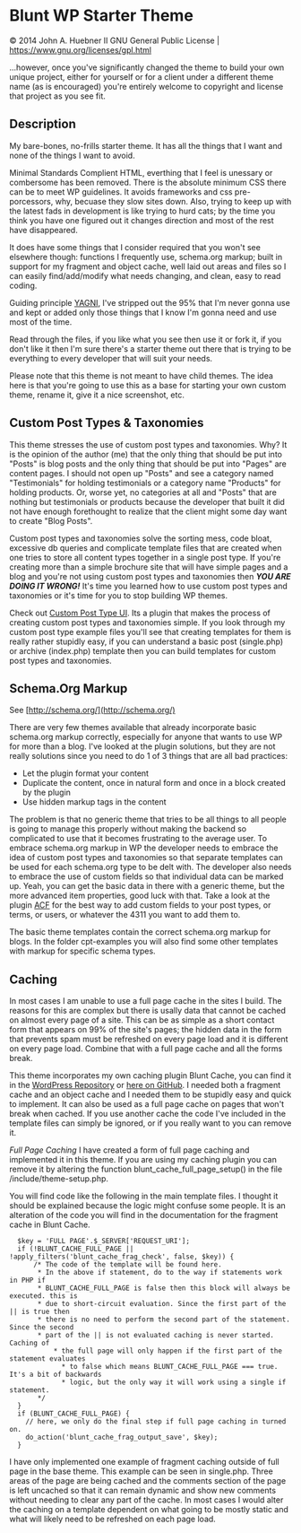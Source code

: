 Blunt WP Starter Theme
======================

© 2014 John A. Huebner II
GNU General Public License | https://www.gnu.org/licenses/gpl.html

...however, once you've significantly changed the theme to build your own unique 
project, either for yourself or for a client under a different theme name (as is 
encouraged) you're entirely welcome to copyright and license that project as you 
see fit.

Description
-----------

My bare-bones, no-frills starter theme. It has all the things that I want and 
none of the things I want to avoid.

Minimal Standards Complient HTML, everthing that I feel is unessary or combersome 
has been removed. There is the absolute minimum CSS there can be to meet WP 
guidelines. It avoids frameworks and css pre-porcessors, why, becuase they slow 
sites down. Also, trying to keep up with the latest fads in development is like 
trying to hurd cats; by the time you think you have one figured out it changes 
direction and most of the rest have disappeared.

It does have some things that I consider required that you won't see elsewhere 
though: functions I frequently use, schema.org markup; built in support for my
fragment and object cache, well laid out areas and files so I can easily 
find/add/modify what needs changing, and clean, easy to read coding.

Guiding principle [YAGNI](http://en.wikipedia.org/wiki/You_aren%27t_gonna_need_it), 
I've stripped out the 95% that I'm never gonna use and kept or added only those 
things that I know I'm gonna need and use most of the time.

Read through the files, if you like what you see then use it or fork it, if 
you don't like it then I'm sure there's a starter theme out there that is trying 
to be everything to every developer that will suit your needs.

Please note that this theme is not meant to have child themes. The idea here is
that you're going to use this as a base for starting your own custom theme,
rename it, give it a nice screenshot, etc.

Custom Post Types & Taxonomies
------------------------------

This theme stresses the use of custom post types and taxonomies. Why? It is the
opinion of the author (me) that the only thing that should be put into "Posts"
is blog posts and the only thing that should be put into "Pages" are content
pages. I should not open up "Posts" and see a category named "Testimonials" for
holding testimonials or a category name "Products" for holding products. Or, worse
yet, no categories at all and "Posts" that are nothing but testimonials or
products because the developer that built it did not have enough forethought to
realize that the client might some day want to create "Blog Posts".

Custom post types and taxonomies solve the sorting mess, code bloat, excessive db 
queries and complicate template files that are created when one tries to store all 
content types together in a single post type. If you're creating more than a simple 
brochure site that will have simple pages and a blog and you're not using custom 
post types and taxonomies then ***YOU ARE DOING IT WRONG!*** It's time you learned 
how to use custom post types and taxonomies or it's time for you to stop building 
WP themes.

Check out [Custom Post Type UI](http://wordpress.org/plugins/custom-post-type-ui/).
Its a plugin that makes the process of creating custom post types and taxonomies
simple. If you look through my custom post type example files you'll see that 
creating templates for them is really rather stupidly easy, if you can understand 
a basic post (single.php) or archive (index.php) template then you can build 
templates for custom post types and taxonomies.


Schema.Org Markup
-----------------

See [http://schema.org/](http://schema.org/)

There are very few themes available that already incorporate basic schema.org 
markup correctly, especially for anyone that wants to use WP for more than a 
blog. I've looked at the plugin solutions, but they are not really solutions since you 
need to do 1 of 3 things that are all bad practices:
* Let the plugin format your content
* Duplicate the content, once in natural form and once in a block created by the plugin
* Use hidden markup <meta> tags in the content

The problem is that no generic theme that tries to be all things to all people is 
going to manage this properly without making the backend so complicated to use 
that it becomes frustrating to the average user. To embrace schema.org markup 
in WP the developer needs to embrace the idea of custom post types and taxonomies 
so that separate templates can be used for each schema.org type to be delt with. 
The developer also needs to embrace the use of custom fields so that individual 
data can be marked up. Yeah, you can get the basic data in there with a generic 
theme, but the more advanced item properties, good luck with that. Take a look 
at the plugin [ACF](http://wordpress.org/plugins/advanced-custom-fields/) for 
the best way to add custom fields to your post types, or terms, or users, or 
whatever the 4311 you want to add them to.

The basic theme templates contain the correct schema.org markup for blogs. In 
the folder cpt-examples you will also find some other templates with markup for
specific schema types.

Caching
-------

In most cases I am unable to use a full page cache in the sites I build. The 
reasons for this are complex but there is usally data that cannot be cached on 
almost every page of a site. This can be as simple as a short contact form that
appears on 99% of the site's pages; the hidden data in the form that prevents
spam must be refreshed on every page load and it is different on every page load.
Combine that with a full page cache and all the forms break.

This theme incorporates my own caching plugin Blunt Cache, you can find it in the
[WordPress Repository](http://wordpress.org/plugins/blunt-cache/) or [here on GitHub](https://github.com/Hube2/blunt-cache). I needed both a fragment cache and 
an object cache and I needed them to be stupidly easy and quick to implement. It 
can also be used as a full page cache on pages that won't break when cached. If 
you use another cache the code I've included in the template files can simply be 
ignored, or if you really want to you can remove it.

*Full Page Caching*
I have created a form of full page caching and implemented it in this theme. If 
you are using my caching plugin you can remove it by altering the function
blunt_cache_full_page_setup() in the file /include/theme-setup.php.

You will find code like the following in the main template files. I thought it should
be explained because the logic might confuse some people. It is an alteration of the code
you will find in the documentation for the fragment cache in Blunt Cache.

```
  $key = 'FULL PAGE'.$_SERVER['REQUEST_URI'];
  if (!BLUNT_CACHE_FULL_PAGE || !apply_filters('blunt_cache_frag_check', false, $key)) {
      /* The code of the template will be found here.
       * In the above if statement, do to the way if statements work in PHP if 
       * BLUNT_CACHE_FULL_PAGE is false then this block will always be executed. this is
       * due to short-circuit evaluation. Since the first part of the || is true then
       * there is no need to perform the second part of the statement. Since the second
       * part of the || is not evaluated caching is never started. Caching of 
		   * the full page will only happen if the first part of the statement evaluates 
			 * to false which means BLUNT_CACHE_FULL_PAGE === true. It's a bit of backwards 
			 * logic, but the only way it will work using a single if statement.
       */
  }
  if (BLUNT_CACHE_FULL_PAGE) {
    // here, we only do the final step if full page caching in turned on.
    do_action('blunt_cache_frag_output_save', $key);
  }
```

I have only implemented one example of fragment caching outside of full page in the base
theme. This example can be seen in single.php. Three areas of the page are being cached
and the comments section of the page is left uncached so that it can remain dynamic and
show new comments without needing to clear any part of the cache. In most cases I would 
alter the caching on a template dependent on what going to be mostly static and what 
will likely need to be refreshed on each page load.